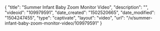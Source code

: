 {
    "title": "Summer Infant Baby Zoom Monitor Video",
    "description": "",
    "videoid": "109979591",
    "date_created": "1502520665",
    "date_modified": "1504247455",
    "type": "captivate",
    "layout": "video",
    "url": "\/v\/summer-infant-baby-zoom-monitor-video\/109979591"
}